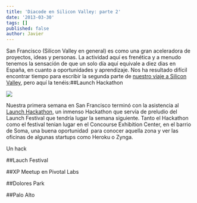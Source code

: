 ```yaml
---
title: 'Diacode en Silicon Valley: parte 2'
date: '2013-03-30'
tags: []
published: false
author: Javier
---
```


San Francisco (Silicon Valley en general) es como una gran aceleradora de proyectos, ideas y personas. La actividad aquí es frenética y a menudo tenemos la sensación de que un solo día aquí equivale a diez dias en España, en cuanto a oportunidades y aprendizaje. Nos ha resultado difícil encontrar tiempo para escribir la segunda parte de 
[nuestro viaje a Silicon Valley](http://blog.diacode.com/diacode-en-silicon-valley-parte-1), pero aquí la tenéis:##Launch Hackathon


[![](http://blog.diacode.com/wp-content/uploads/2013/03/launch-hackathon.jpeg)](http://blog.diacode.com/wp-content/uploads/2013/03/launch-hackathon.jpeg)

Nuestra primera semana en San Francisco terminó con la asistencia al 
[Launch Hackathon](launchhackathon.com), un inmenso Hackathon que servía de preludio del Launch Festival que tendría lugar la semana siguiente. Tanto el Hackathon como el festival tenian lugar en el Concourse Exhibition Center, en el barrio de Soma, una buena oportunidad  para conocer aquella zona y ver las oficinas de algunas startups como Heroku o Zynga.

Un hack

##Lauch Festival


##XP Meetup en Pivotal Labs


##Dolores Park


##Palo Alto

 

 

 

